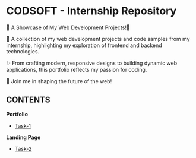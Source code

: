 # CODSOFT - Internship Repository

🌟 A Showcase of My Web Development Projects!🌟

📂 A collection of my web development projects and code samples from my internship, highlighting my exploration of frontend and backend technologies.

✨ From crafting modern, responsive designs to building dynamic web applications, this portfolio reflects my passion for coding.

🚀 Join me in shaping the future of the web!

## CONTENTS

**Portfolio**

- [Task-1](https://akhincheriyan.github.io/Codsoft/Task-1(Portfolio)/port.html)

**Landing Page**

- [Task-2](https://akhincheriyan.github.io/Codsoft/Task-2(Landing_Page)/land.htm)
